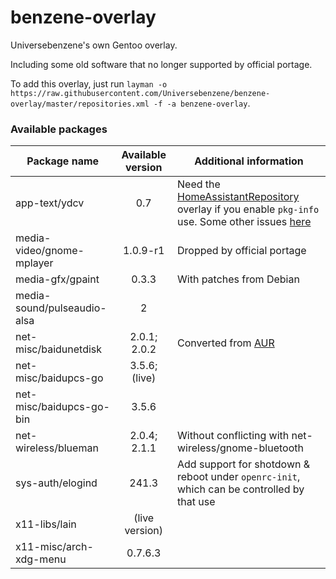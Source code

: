 # benzene-overlay
Universebenzene's own Gentoo overlay.

Including some old software that no longer supported by official portage.

To add this overlay, just run `layman -o https://raw.githubusercontent.com/Universebenzene/benzene-overlay/master/repositories.xml -f -a benzene-overlay`.

### Available packages

Package name | Available version | Additional information
------------ | :---------------: | ----------------------
app-text/ydcv               | 0.7            | Need the [HomeAssistantRepository](https://git.edevau.net/onkelbeh/HomeAssistantRepository) overlay if you enable `pkg-info` use. Some other issues [here](https://forums.gentoo.org/viewtopic-p-8352006.html)
media-video/gnome-mplayer   | 1.0.9-r1       | Dropped by official portage
media-gfx/gpaint            | 0.3.3          | With patches from Debian
media-sound/pulseaudio-alsa | 2              |
net-misc/baidunetdisk       | 2.0.1; 2.0.2   | Converted from [AUR](https://aur.archlinux.org/packages/baidunetdisk-bin)
net-misc/baidupcs-go        | 3.5.6; (live)  |
net-misc/baidupcs-go-bin    | 3.5.6          |
net-wireless/blueman        | 2.0.4; 2.1.1   | Without conflicting with net-wireless/gnome-bluetooth
sys-auth/elogind            | 241.3          | Add support for shotdown & reboot under `openrc-init`, which can be controlled by that use
x11-libs/lain               | (live version) |
x11-misc/arch-xdg-menu      | 0.7.6.3        |
